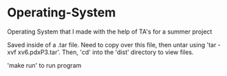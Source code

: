 # Operating-System
Operating System that I made with the help of TA's for a summer project

Saved inside of a .tar file. Need to copy over this file, then untar using 'tar -xvf xv6.pdxP3.tar'. Then, 'cd' into the 'dist' directory to view files. 

'make run' to run program
